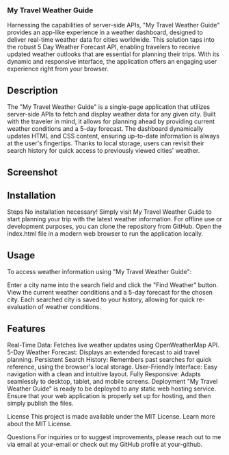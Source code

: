 ### My Travel Weather Guide

Harnessing the capabilities of server-side APIs, "My Travel Weather Guide" provides an app-like experience in a weather dashboard, designed to deliver real-time weather data for cities worldwide. This solution taps into the robust 5 Day Weather Forecast API, enabling travelers to receive updated weather outlooks that are essential for planning their trips. With its dynamic and responsive interface, the application offers an engaging user experience right from your browser.

## Description

The "My Travel Weather Guide" is a single-page application that utilizes server-side APIs to fetch and display weather data for any given city. Built with the traveler in mind, it allows for planning ahead by providing current weather conditions and a 5-day forecast. The dashboard dynamically updates HTML and CSS content, ensuring up-to-date information is always at the user's fingertips. Thanks to local storage, users can revisit their search history for quick access to previously viewed cities' weather.

## Screenshot


## Installation

Steps
No installation necessary! Simply visit My Travel Weather Guide to start planning your trip with the latest weather information.
For offline use or development purposes, you can clone the repository from GitHub.
Open the index.html file in a modern web browser to run the application locally.

## Usage
To access weather information using "My Travel Weather Guide":

Enter a city name into the search field and click the "Find Weather" button.
View the current weather conditions and a 5-day forecast for the chosen city.
Each searched city is saved to your history, allowing for quick re-evaluation of weather conditions.

## Features

Real-Time Data: Fetches live weather updates using OpenWeatherMap API.
5-Day Weather Forecast: Displays an extended forecast to aid travel planning.
Persistent Search History: Remembers past searches for quick reference, using the browser's local storage.
User-Friendly Interface: Easy navigation with a clean and intuitive layout.
Fully Responsive: Adapts seamlessly to desktop, tablet, and mobile screens.
Deployment
"My Travel Weather Guide" is ready to be deployed to any static web hosting service. Ensure that your web application is properly set up for hosting, and then simply publish the files.

License
This project is made available under the MIT License. Learn more about the MIT License.

Questions
For inquiries or to suggest improvements, please reach out to me via email at your-email or check out my GitHub profile at your-github.